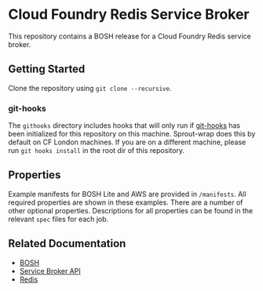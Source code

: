 # Cloud Foundry Redis Service Broker

This repository contains a BOSH release for a Cloud Foundry Redis service
broker.

## Getting Started

Clone the repository using `git clone --recursive`.

### git-hooks

The `githooks` directory includes hooks that will only run if
[git-hooks](http://git-hooks.github.io/git-hooks) has been initialized for this
repository on this machine. Sprout-wrap does this by default on CF London
machines. If you are on a different machine, please run `git hooks install` in
the root dir of this repository.

## Properties

Example manifests for BOSH Lite and AWS are provided in `/manifests`. All
required properties are shown in these examples. There are a number of other
optional properties. Descriptions for all properties can be found in the
relevant `spec` files for each job.

## Related Documentation

 * [BOSH](https://bosh.io/docs)
 * [Service Broker API](http://docs.cloudfoundry.org/services/api.html)
 * [Redis](http://redis.io/documentation)
